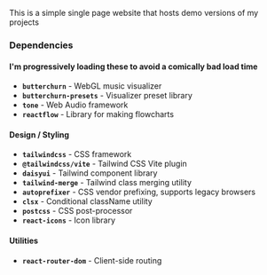 This is a simple single page website that hosts demo versions of my projects

### Dependencies 
#### I'm progressively loading these to avoid a comically bad load time 
- **`butterchurn`** - WebGL music visualizer
- **`butterchurn-presets`** - Visualizer preset library
- **`tone`** - Web Audio framework
- **`reactflow`** - Library for making flowcharts
#### Design / Styling
- **`tailwindcss`** - CSS framework
- **`@tailwindcss/vite`** - Tailwind CSS Vite plugin
- **`daisyui`** - Tailwind component library
- **`tailwind-merge`** - Tailwind class merging utility
- **`autoprefixer`** - CSS vendor prefixing, supports legacy browsers 
- **`clsx`** - Conditional className utility
- **`postcss`** - CSS post-processor
- **`react-icons`** - Icon library
#### Utilities 
- **`react-router-dom`** - Client-side routing 


